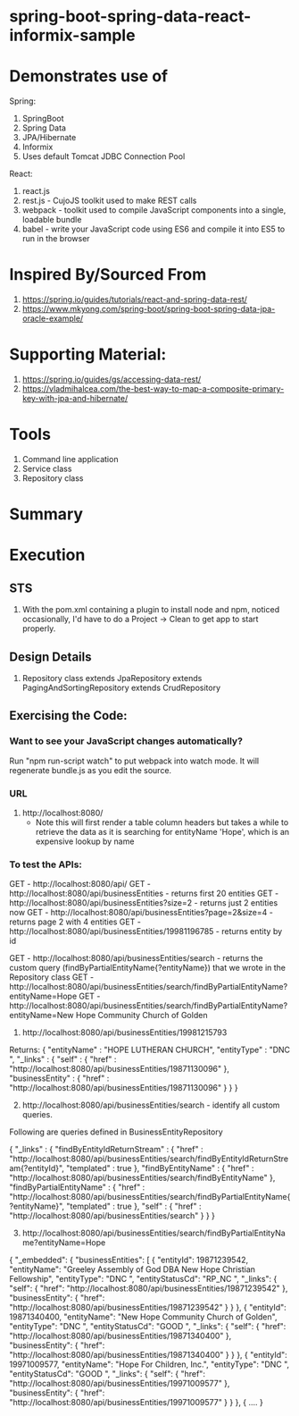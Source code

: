 # spring-boot-spring-data-react-informix-sample

# Demonstrates use of

Spring:
1. SpringBoot
2. Spring Data
3. JPA/Hibernate
4. Informix
5. Uses default Tomcat JDBC Connection Pool


React:
1. react.js
2. rest.js - CujoJS toolkit used to make REST calls
3. webpack - toolkit used to compile JavaScript components into a single, loadable bundle
4. babel - write your JavaScript code using ES6 and compile it into ES5 to run in the browser


# Inspired By/Sourced From
1. https://spring.io/guides/tutorials/react-and-spring-data-rest/
2. https://www.mkyong.com/spring-boot/spring-boot-spring-data-jpa-oracle-example/

# Supporting Material:
1. https://spring.io/guides/gs/accessing-data-rest/
2. https://vladmihalcea.com/the-best-way-to-map-a-composite-primary-key-with-jpa-and-hibernate/

# Tools
1. Command line application
2. Service class 
3. Repository class


# Summary

# Execution


## STS 
1. With the pom.xml containing a plugin to install node and npm, noticed occasionally, I'd have to do a Project -> Clean to get app to start properly.

## Design Details

1. Repository class extends JpaRepository extends PagingAndSortingRepository extends CrudRepository

## Exercising the Code:

### Want to see your JavaScript changes automatically? 
Run "npm run-script watch" to put webpack into watch mode. It will regenerate bundle.js as you edit the source.

### URL
1. http://localhost:8080/
   - Note this will first render a table column headers but takes a while to retrieve the data as it is searching for entityName 'Hope', which is an expensive lookup by name

### To test the APIs:

GET - http://localhost:8080/api/
GET - http://localhost:8080/api/businessEntities  - returns first 20 entities
GET  - http://localhost:8080/api/businessEntities?size=2 - returns just 2 entities now
GET - http://localhost:8080/api/businessEntities?page=2&size=4 - returns page 2 with 4 entities 
GET - http://localhost:8080/api/businessEntities/19981196785 - returns entity by id


GET - http://localhost:8080/api/businessEntities/search - returns the custom query (findByPartialEntityName{?entityName}) that we wrote in the Repository class
GET - http://localhost:8080/api/businessEntities/search/findByPartialEntityName?entityName=Hope
GET - http://localhost:8080/api/businessEntities/search/findByPartialEntityName?entityName=New Hope Community Church of Golden



1. http://localhost:8080/api/businessEntities/19981215793

Returns:
{
  "entityName" : "HOPE LUTHERAN CHURCH",
  "entityType" : "DNC         ",
  "_links" : {
    "self" : {
      "href" : "http://localhost:8080/api/businessEntities/19871130096"
    },
    "businessEntity" : {
      "href" : "http://localhost:8080/api/businessEntities/19871130096"
    }
  }
}

2. http://localhost:8080/api/businessEntities/search   - identify all custom queries.

Following are queries defined in BusinessEntityRepository

{
  "_links" : {
    "findByEntityIdReturnStream" : {
      "href" : "http://localhost:8080/api/businessEntities/search/findByEntityIdReturnStream{?entityId}",
      "templated" : true
    },
    "findByEntityName" : {
      "href" : "http://localhost:8080/api/businessEntities/search/findByEntityName"
    },
    "findByPartialEntityName" : {
      "href" : "http://localhost:8080/api/businessEntities/search/findByPartialEntityName{?entityName}",
      "templated" : true
    },
    "self" : {
      "href" : "http://localhost:8080/api/businessEntities/search"
    }
  }
}


3. http://localhost:8080/api/businessEntities/search/findByPartialEntityName?entityName=Hope

{
    "_embedded": {
        "businessEntities": [
            {
                "entityId": 19871239542,
                "entityName": "Greeley Assembly of God DBA New Hope Christian Fellowship",
                "entityType": "DNC         ",
                "entityStatusCd": "RP_NC  ",
                "_links": {
                    "self": {
                        "href": "http://localhost:8080/api/businessEntities/19871239542"
                    },
                    "businessEntity": {
                        "href": "http://localhost:8080/api/businessEntities/19871239542"
                    }
                }
            },
            {
                "entityId": 19871340400,
                "entityName": "New Hope Community Church of Golden",
                "entityType": "DNC         ",
                "entityStatusCd": "GOOD   ",
                "_links": {
                    "self": {
                        "href": "http://localhost:8080/api/businessEntities/19871340400"
                    },
                    "businessEntity": {
                        "href": "http://localhost:8080/api/businessEntities/19871340400"
                    }
                }
            },
            {
                "entityId": 19971009577,
                "entityName": "Hope For Children, Inc.",
                "entityType": "DNC         ",
                "entityStatusCd": "GOOD   ",
                "_links": {
                    "self": {
                        "href": "http://localhost:8080/api/businessEntities/19971009577"
                    },
                    "businessEntity": {
                        "href": "http://localhost:8080/api/businessEntities/19971009577"
                    }
                }
            },
            {
   ....
 }    
    

